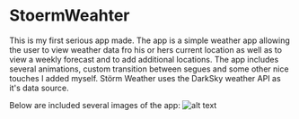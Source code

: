 # StoermWeahter

This is my first serious app made. The app is a simple weather app allowing the user to view weather data fro his or hers current location as well as to view a weekly forecast and to add additional locations. The app includes several animations, custom transition between segues and some other nice touches I added myself. Störm Weather uses the DarkSky weather API as it's data source. 

Below are included several images of the app:
![alt text](https://raw.githubusercontent.com/ChesaZ/StoermWeahter/edit/master/.png)


